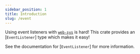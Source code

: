 ```yaml
---
sidebar_position: 1
title: Introduction
slug: /event
---
```


Using event listeners with [`web-sys`](https://crates.io/crates/web-sys) is hard! This crate
provides an [`EventListener`] type which makes it easy!

See the documentation for [`EventListener`] for more information.

